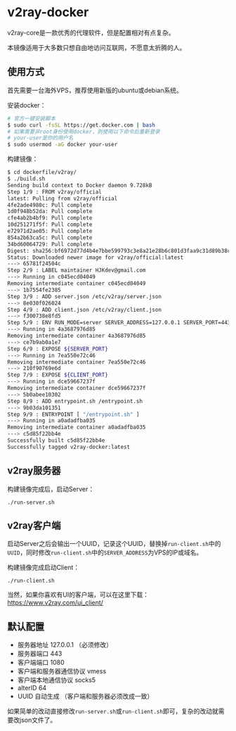 # v2ray-docker

v2ray-core是一款优秀的代理软件，但是配置相对有点复杂。

本镜像适用于大多数只想自由地访问互联网，不愿意太折腾的人。

## 使用方式

首先需要一台海外VPS，推荐使用新版的ubuntu或debian系统。

安装docker：
```bash
# 官方一键安装脚本
$ sudo curl -fsSL https://get.docker.com | bash
# 如果需要非root身份使用docker，则使用以下命令后重新登录
# your-user是你的用户名
$ sudo usermod -aG docker your-user
```

构建镜像：
```bash
$ cd dockerfile/v2ray/
$ ./build.sh
Sending build context to Docker daemon 9.728kB
Step 1/9 : FROM v2ray/official
latest: Pulling from v2ray/official
4fe2ade4980c: Pull complete
1d0f948b52da: Pull complete
cfe4ab2b4bf9: Pull complete
10d251271f5f: Pull complete
e72971d2ae05: Pull complete
854a2b63ca5c: Pull complete
34bd60064729: Pull complete
Digest: sha256:bf6972d77d4b4e7bbe599793c3e8a21e28b6c801d3faa9c31d89b38c5f086635
Status: Downloaded newer image for v2ray/official:latest
---> 65781f24504c
Step 2/9 : LABEL maintainer HJKdev@gmail.com
---> Running in c045ecd04049
Removing intermediate container c045ecd04049
---> 1b7554fe2385
Step 3/9 : ADD server.json /etc/v2ray/server.json
---> 8e030f026024
Step 4/9 : ADD client.json /etc/v2ray/client.json
---> f300738e8fd5
Step 5/9 : ENV RUN_MODE=server SERVER_ADDRESS=127.0.0.1 SERVER_PORT=443 CLIENT_PORT=1080 UUID=18ff6e14-4f0c-4a6d-87be-61393d9b4fb8 ALTERID=64
---> Running in 4a3687976d85
Removing intermediate container 4a3687976d85
---> ce7b9ab0a1e7
Step 6/9 : EXPOSE ${SERVER_PORT}
---> Running in 7ea550e72c46
Removing intermediate container 7ea550e72c46
---> 210f90769e6d
Step 7/9 : EXPOSE ${CLIENT_PORT}
---> Running in dce59667237f
Removing intermediate container dce59667237f
---> 5b0abee10302
Step 8/9 : ADD entrypoint.sh /entrypoint.sh
---> 9b03da101351
Step 9/9 : ENTRYPOINT [ "/entrypoint.sh" ]
---> Running in a0adadfba035
Removing intermediate container a0adadfba035
---> c5d85f22bb4e
Successfully built c5d85f22bb4e
Successfully tagged v2ray-docker:latest
```

## v2ray服务器

构建镜像完成后，启动Server：
```
./run-server.sh
```

## v2ray客户端

启动Server之后会输出一个UUID，记录这个UUID，替换掉`run-client.sh`中的`UUID`，同时修改`run-client.sh`中的`SERVER_ADDRESS`为VPS的IP或域名。

构建镜像完成启动Client：
```
./run-client.sh
```

当然，如果你喜欢有UI的客户端，可以在这里下载：<https://www.v2ray.com/ui_client/>

## 默认配置
- 服务器地址 127.0.0.1 （必须修改）
- 服务器端口 443
- 客户端端口 1080
- 客户端和服务器通信协议 vmess
- 客户端本地通信协议 socks5
- alterID 64
- UUID 自动生成 （客户端和服务器必须改成一致）

如果简单的改动直接修改`run-server.sh`或`run-client.sh`即可，复杂的改动就需要改json文件了。

